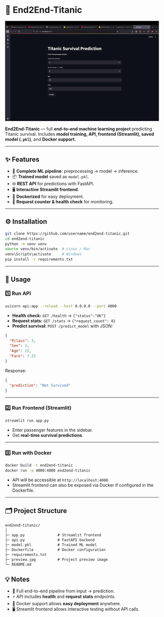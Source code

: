 

# 🚢 End2End-Titanic

![Preview](preview.jpg)

**End2End-Titanic** — full **end-to-end machine learning project** predicting Titanic survival.
Includes **model training, API, frontend (Streamlit), saved model (`.pkl`)**, and **Docker support**.

---

## ✨ Features

* 🧩 **Complete ML pipeline**: preprocessing → model → inference.
* 📦 **Trained model** saved as `model.pkl`.
* 🌐 **REST API** for predictions with FastAPI.
* 🖥 **Interactive Streamlit frontend**.
* 🐳 **Dockerized** for easy deployment.
* 🔄 **Request counter & health check** for monitoring.

---

## ⚙️ Installation

```bash
git clone https://github.com/username/end2end-titanic.git
cd end2end-titanic
python -m venv venv
source venv/bin/activate  # Linux / Mac
venv\Scripts\activate     # Windows
pip install -r requirements.txt
```

---

## 🚀 Usage

### 1️⃣ Run API

```bash
uvicorn api:app --reload --host 0.0.0.0 --port 4000
```

* **Health check:** `GET /health` → `{"status":"OK"}`
* **Request stats:** `GET /stats` → `{"request_count": 0}`
* **Predict survival:** `POST /predict_model` with JSON:

```json
{
  "Pclass": 3,
  "Sex": 1,
  "Age": 22,
  "Fare": 7.25
}
```

Response:

```json
{
  "prediction": "Not Survived"
}
```

---

### 2️⃣ Run Frontend (Streamlit)

```bash
streamlit run app.py
```

* Enter passenger features in the sidebar.
* Get **real-time survival predictions**.

---

### 3️⃣ Run with Docker

```bash
docker build -t end2end-titanic .
docker run -p 4000:4000 end2end-titanic
```

* API will be accessible at `http://localhost:4000`.
* Streamlit frontend can also be exposed via Docker if configured in the Dockerfile.

---

## 🗂 Project Structure

```
end2end-titanic/
│
├─ app.py               # Streamlit frontend
├─ api.py               # FastAPI backend
├─ model.pkl            # Trained ML model
├─ Dockerfile           # Docker configuration
├─ requirements.txt
├─ preview.jpg          # Project preview image
└─ README.md
```

## 💡 Notes

* 🔄 Full end-to-end pipeline from input → prediction.
* ⚡ API includes **health** and **request stats** endpoints.
* 🐳 Docker support allows **easy deployment** anywhere.
* 🖥 Streamlit frontend allows interactive testing without API calls.

